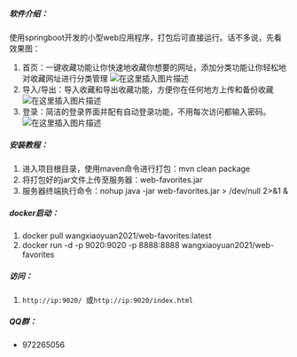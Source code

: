##### 软件介绍：
使用springboot开发的小型web应用程序，打包后可直接运行。话不多说，先看效果图：
1. 首页：一键收藏功能让你快速地收藏你想要的网址，添加分类功能让你轻松地对收藏网址进行分类管理
![在这里插入图片描述](https://images.gitee.com/uploads/images/2020/0526/165956_632e2ad8_5420333.png)
2. 导入/导出：导入收藏和导出收藏功能，方便你在任何地方上传和备份收藏
![在这里插入图片描述](https://images.gitee.com/uploads/images/2020/0526/165956_63a24100_5420333.png)
3. 登录：简洁的登录界面并配有自动登录功能，不用每次访问都输入密码。
![在这里插入图片描述](https://images.gitee.com/uploads/images/2020/0526/165956_e54f7fa8_5420333.png)
##### 安装教程：
1. 进入项目根目录，使用maven命令进行打包：mvn clean package
2. 将打包好的jar文件上传至服务器：web-favorites.jar
2. 服务器终端执行命令：nohup java -jar web-favorites.jar > /dev/null 2>&1 &
##### docker启动：
1. docker pull wangxiaoyuan2021/web-favorites:latest
2. docker run -d -p 9020:9020 -p 8888:8888 wangxiaoyuan2021/web-favorites
##### 访问：
1. `http://ip:9020/ `或`http://ip:9020/index.html `
##### QQ群：
- 972265056